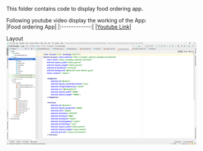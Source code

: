 This folder contains code to display food ordering app. <br/>

Following youtube video display the working of the App: <br/>
|Food ordering App|
|:------------:|
|[Youtube Link](https://youtu.be/5IDa_Ai4aHQ)|

Layout <br/>
![layout](layout.png)

